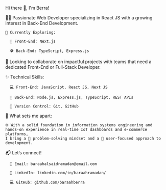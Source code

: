 Hi there 👋, I'm Berra!

  👩‍💻 Passionate Web Developer specializing in React JS with a growing interest in Back-End Development.

    🚀 Currently Exploring:

      🎨 Front-End: Next.js

      🛠️ Back-End: TypeScript, Express.js

   🎯 Looking to collaborate on impactful projects with teams that need a dedicated Front-End or Full-Stack Developer.


   ✨ Technical Skills:

      💻 Front-End: JavaScript, React JS, Next JS

      🔧 Back-End: Node.js, Express.js, TypeScript, REST APIs

      📂 Version Control: Git, GitHub

   🌟 What sets me apart:

    🌐 With a solid foundation in information systems engineering and hands-on experience in real-time IoT dashboards and e-commerce platforms, 
    I bring a 🧩 problem-solving mindset and a 👥 user-focused approach to development.

   📬 Let’s connect!

      📧 Email: baraahalsaidramadan@email.com

      🔗 LinkedIn: linkedin.com/in/baraahramadan/

      💻 GitHub: github.com/baraahberra

